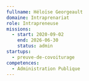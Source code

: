 ```yaml
---
fullname: Héloïse Georgeault
domaine: Intraprenariat
role: Intrapreneuse
missions:
  - start: 2020-09-02
    end: 2026-06-30
    status: admin
startups:
  - preuve-de-covoiturage
competences:
  - Administration Publique
---
```

